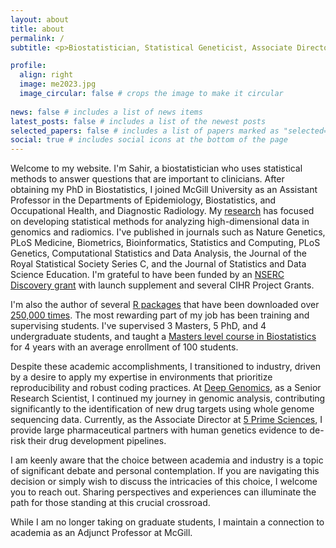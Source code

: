 ```yaml
---
layout: about
title: about
permalink: /
subtitle: <p>Biostatistician, Statistical Geneticist, Associate Director, Adjunct Professor</p>

profile:
  align: right
  image: me2023.jpg
  image_circular: false # crops the image to make it circular
 
news: false # includes a list of news items
latest_posts: false # includes a list of the newest posts
selected_papers: false # includes a list of papers marked as "selected={true}"
social: true # includes social icons at the bottom of the page
---
```


Welcome to my website. I'm Sahir, a biostatistician who uses statistical methods to answer questions that are important to clinicians. After obtaining my PhD in Biostatistics, I joined McGill University as an Assistant Professor in the Departments of Epidemiology, Biostatistics, and Occupational Health, and Diagnostic Radiology. My [research](/publications) has focused on developing statistical methods for analyzing high-dimensional data in genomics and radiomics. I've published in journals such as Nature Genetics, PLoS Medicine, Biometrics, Bioinformatics, Statistics and Computing, PLoS Genetics, Computational Statistics and Data Analysis, the Journal of the Royal Statistical Society Series C, and the Journal of Statistics and Data Science Education. I'm grateful to have been funded by an [NSERC Discovery grant](https://www.nserc-crsng.gc.ca/NSERC-CRSNG/FundingDecisions-DecisionsFinancement/ResearchGrants-SubventionsDeRecherche/ResultsGSCDetail-ResultatsCSSDetails_eng.asp?Year=2020&GSC=1508)  with launch supplement and several CIHR Project Grants. 

I'm also the author of several [R packages](/software) that have been downloaded over [250,000 times](https://www.r-pkg.org/maint/sahir.bhatnagar@gmail.com). The most rewarding part of my job has been training and supervising students. I've supervised 3 Masters, 5 PhD, and 4 undergraduate students, and taught a [Masters level course in Biostatistics](https://sahirbhatnagar.com/EPIB607/) for 4 years with an average enrollment of 100 students. 

Despite these academic accomplishments, I transitioned to industry, driven by a desire to apply my expertise in environments that prioritize reproducibility and robust coding practices. At [Deep Genomics](https://www.deepgenomics.com/), as a Senior Research Scientist, I continued my journey in genomic analysis, contributing significantly to the identification of new drug targets using whole genome sequencing data. Currently, as the Associate Director at [5 Prime Sciences](https://5primesciences.com/), I provide large pharmaceutical partners with human genetics evidence to de-risk their drug development pipelines. 

I am keenly aware that the choice between academia and industry is a topic of significant debate and personal contemplation. If you are navigating this decision or simply wish to discuss the intricacies of this choice, I welcome you to reach out. Sharing perspectives and experiences can illuminate the path for those standing at this crucial crossroad.

While I am no longer taking on graduate students, I maintain a connection to academia as an Adjunct Professor at McGill.